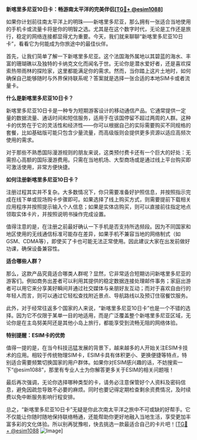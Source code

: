 **新喀里多尼亚10日卡：畅游南太平洋的完美伴侣[[TG💪+ @esim1088](https://t.me/s/esim1088)]**

如果你计划前往南太平洋上的明珠——新喀里多尼亚，那么拥有一张适合当地使用的手机卡或流量卡将是你的明智之选。尤其是在这个数字时代，无论是工作还是旅行，稳定的网络连接都显得尤为重要。今天，我们就来聊聊“新喀里多尼亚10日卡”，看看它为何能成为你旅途中的最佳伙伴。

首先，让我们简单了解一下新喀里多尼亚。这个法国海外属地以其碧蓝的海水、丰富的珊瑚礁以及独特的卡纳克文化而闻名于世。无论你是潜水爱好者，还是喜欢探索热带雨林的探险家，这里都能满足你的需求。然而，当你踏上这片土地时，如何确保自己能够随时与外界保持联系呢？答案就是选择一张合适的本地SIM卡或者流量卡。

**什么是新喀里多尼亚10日卡？**

新喀里多尼亚10日卡是一种专为短期游客设计的移动通信产品。它通常提供一定量的数据流量、通话时间和短信服务，适用于在该国停留不超过两周的人群。这种卡的优势在于它的灵活性和经济性——你可以根据自己的实际需要购买不同规格的套餐，比如基础版可能只包含少量流量，而高级版则会提供更多资源以适应高频次使用的需求。

对于那些不熟悉国际漫游规则的朋友来说，这类预付费卡还有一个巨大的好处：无需担心高额的国际漫游费用。只需在当地机场、大型商场或是通过线上平台购买即可激活使用，非常方便快捷。

**如何注册新喀里多尼亚10日卡？**

注册过程其实并不复杂。大多数情况下，你只需要准备好护照信息，并按照指示完成在线下单或现场购卡步骤即可。如果选择了线上购买方式，则需要提前下载相关应用程序并按照提示输入个人信息；如果是实体店购买，则可以直接前往指定地点领取实体卡片，并按照说明书操作完成设置。

值得注意的是，在注册之前最好确认一下手机是否支持所选频段。因为不同国家和地区使用的无线通信标准可能存在差异，如果手机不兼容当地的网络制式（如GSM、CDMA等），即使买了卡也可能无法正常使用。因此建议大家在出发前做好功课，确保设备兼容性。

**适合哪些人群？**

那么，这款产品究竟适合哪类人群呢？显然，它非常适合短期访问新喀里多尼亚的游客们。例如商务出差者可以利用其提供的稳定数据连接处理邮件事务；家庭出游者可以用它来分享美好瞬间并通过社交媒体与亲朋好友互动；而对于喜欢自由行的年轻人而言，则可以通过它轻松查找附近景点、导航路线以及预订住宿餐饮服务。

此外，对于经常往返多个国家的人来说，“新喀里多尼亚10日卡”也是一个不错的选择。因为它不仅限于某单一目的地适用，而是广泛覆盖整个新喀里多尼亚区域，无论你是在主岛努美阿还是其他小岛上旅行，都能享受到流畅无阻的网络体验。

**特别提醒：ESIM卡的优势**

值得一提的是，在当今科技迅猛发展的背景下，越来越多的人开始关注ESIM卡技术的应用。相较于传统物理SIM卡，ESIM卡具有体积更小、更换便捷等特点，特别适合需要频繁切换国家的用户群体。如果你对ESIM感兴趣的话，不妨搜索一下“@esim1088”，那里有专业人士为你解答更多关于ESIM的相关问题哦！

最后再次强调，无论你选择哪种类型的卡，请务必注意保管好个人资料及密码信息，避免因疏忽导致不必要的麻烦。同时也要记得定期检查剩余资费情况，及时续费以免中断服务影响行程安排。

总之，“新喀里多尼亚10日卡”无疑是你此次南太平洋之旅中不可或缺的好帮手。它不仅能让你随时随地保持联络畅通，还能帮助你更好地融入当地生活，享受更加丰富多彩的文化体验。所以别再犹豫啦，快去挑选一款最适合自己的卡片吧！[[TG💪+ @esim1088](https://t.me/s/esim1088) ![Image](https://i.postimg.cc/4NQfJmqS/Snipaste-2025-05-13-00-14-12.png)]